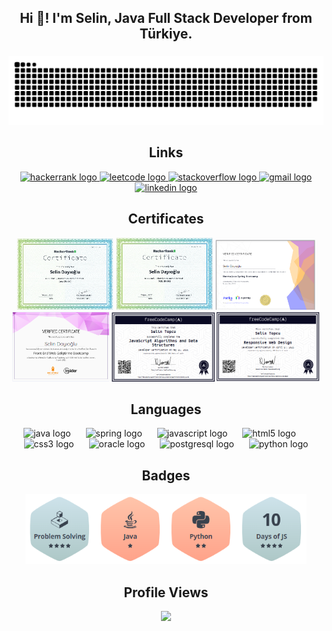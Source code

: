 <h2 align="center">Hi 👋! I'm Selin, Java Full Stack Developer from Türkiye.</h2>

<div align="center">

###
  ![](https://raw.githubusercontent.com/selin-topcu/Snake-in-Contribution-Grid/output/github-contribution-grid-snake.svg)
  
## Links
  <a href="https://www.hackerrank.com/profile/selintopcu" target="_blank">
    <img src="https://img.shields.io/static/v1?message=HackerRank&logo=hackerrank&label=&color=2EC866&logoColor=white&labelColor=&style=for-the-badge" height="35" alt="hackerrank logo"  />
  </a>
  <a href="https://www.leetcode.com/profile/selintopcu" target="_blank">
    <img src="https://img.shields.io/badge/LeetCode-FFA116.svg?style=for-the-badge&logo=LeetCode&logoColor=white" height="35" alt="leetcode logo"  />
  </a>
  <a href="https://stackoverflow.com/users/14768905/selin-topcu" target="_blank">
    <img src="https://img.shields.io/static/v1?message=Stackoverflow&logo=stackoverflow&label=&color=FE7A16&logoColor=white&labelColor=&style=for-the-badge" height="35" alt="stackoverflow logo"  />
  </a>
  <a href="https://mail.google.com/mail/u/?authuser=slndayioglu@gmail.com" target="_blank">
    <img src="https://img.shields.io/static/v1?message=Gmail&logo=gmail&label=&color=D14836&logoColor=white&labelColor=&style=for-the-badge" height="35" alt="gmail logo"  />
  </a>
  <a href="https://tr.linkedin.com/in/selin-topcu" target="_blank">
    <img src="https://img.shields.io/static/v1?message=LinkedIn&logo=linkedin&label=&color=0077B5&logoColor=white&labelColor=&style=for-the-badge" height="35" alt="linkedin logo"  />
  </a>  

## Certificates
  [<img src="src/img/hackerrank-java-certificate.png" width="155">](https://www.hackerrank.com/certificates/249ebc6ec8df)
  [<img src="src/img/hackerrank-sql-certificate.png" width="155">](https://www.hackerrank.com/certificates/7b7e4e33b825)
  [<img src="src/img/patika-java-certificate.png" width="160">](https://verified.sertifier.com/en/verify/49183036965733/)
  [<img src="src/img/kodluyoruz-frontend-certificate.png" width="155">](https://verified.sertifier.com/en/verify/30811053036848/)
  [<img src="src/img/freecodecamp-javascript-certificate.png" width="165">](https://www.freecodecamp.org/certification/selintopcu/javascript-algorithms-and-data-structures)
  [<img src="src/img/freecodecamp-responsiveweb-certificate.png" width="165">](https://www.freecodecamp.org/certification/selintopcu/responsive-web-design)
  
## Languages
  <img src="https://cdn.jsdelivr.net/gh/devicons/devicon/icons/java/java-original.svg" height="40" alt="java logo"  />
  <img width="16" />
  <img src="https://cdn.jsdelivr.net/gh/devicons/devicon/icons/spring/spring-original.svg" height="40" alt="spring logo"  />
  <img width="16" />
  <img src="https://cdn.jsdelivr.net/gh/devicons/devicon/icons/javascript/javascript-original.svg" height="40" alt="javascript logo"  />
  <img width="16" />
  <img src="https://cdn.jsdelivr.net/gh/devicons/devicon/icons/html5/html5-original.svg" height="40" alt="html5 logo"  />
  <img width="16" />
  <img src="https://cdn.jsdelivr.net/gh/devicons/devicon/icons/css3/css3-original.svg" height="40" alt="css3 logo"  />
  <img width="16" />
  <img src="https://cdn.jsdelivr.net/gh/devicons/devicon/icons/oracle/oracle-original.svg" height="40" alt="oracle logo"  />
  <img width="16" />
  <img src="https://cdn.jsdelivr.net/gh/devicons/devicon/icons/postgresql/postgresql-original.svg" height="40" alt="postgresql logo"  />
  <img width="16" />
  <img src="https://cdn.jsdelivr.net/gh/devicons/devicon/icons/python/python-original.svg" height="40" alt="python logo"  />


## Badges
  [<img src="src/img/hackerrank-badge.png" width="450">](https://www.hackerrank.com/profile/selintopcu)


  
</div>

<div align="center">
      

  
## Profile Views
  <img src="https://profile-counter.glitch.me/selin-topcu/count.svg?"  />
</div>
